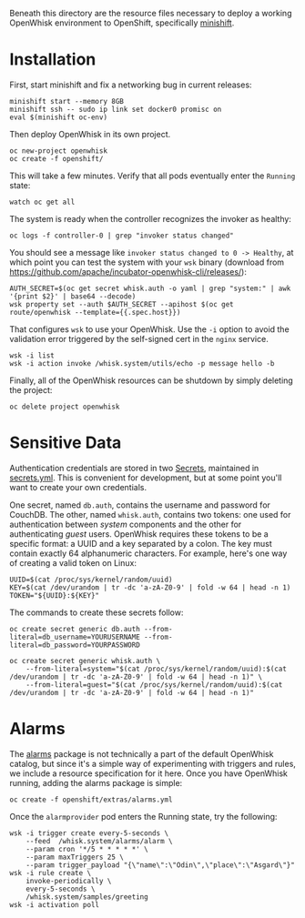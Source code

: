 Beneath this directory are the resource files necessary to deploy a
working OpenWhisk environment to OpenShift, specifically
[minishift](https://github.com/minishift/minishift/).

# Installation

First, start minishift and fix a networking bug in current releases:

```
minishift start --memory 8GB
minishift ssh -- sudo ip link set docker0 promisc on
eval $(minishift oc-env)
```

Then deploy OpenWhisk in its own project.

```
oc new-project openwhisk
oc create -f openshift/
```

This will take a few minutes. Verify that all pods eventually enter
the `Running` state:

```
watch oc get all
```

The system is ready when the controller recognizes the invoker as
healthy:

```
oc logs -f controller-0 | grep "invoker status changed"
```

You should see a message like `invoker status changed to 0 ->
Healthy`, at which point you can test the system with your `wsk`
binary (download from
https://github.com/apache/incubator-openwhisk-cli/releases/):

```
AUTH_SECRET=$(oc get secret whisk.auth -o yaml | grep "system:" | awk '{print $2}' | base64 --decode)
wsk property set --auth $AUTH_SECRET --apihost $(oc get route/openwhisk --template={{.spec.host}})
```

That configures `wsk` to use your OpenWhisk. Use the `-i` option to
avoid the validation error triggered by the self-signed cert in the
`nginx` service.

```
wsk -i list
wsk -i action invoke /whisk.system/utils/echo -p message hello -b
```

Finally, all of the OpenWhisk resources can be shutdown by simply
deleting the project:

```
oc delete project openwhisk
```

# Sensitive Data

Authentication credentials are stored in two
[Secrets](https://kubernetes.io/docs/concepts/configuration/secret/),
maintained in [secrets.yml](secrets.yml). This is
convenient for development, but at some point you'll want to create
your own credentials.

One secret, named `db.auth`, contains the username and password for
CouchDB. The other, named `whisk.auth`, contains two tokens: one used
for authentication between *system* components and the other for
authenticating *guest* users. OpenWhisk requires these tokens to be a
specific format: a UUID and a key separated by a colon. The key must
contain exactly 64 alphanumeric characters. For example, here's one
way of creating a valid token on Linux:

```
UUID=$(cat /proc/sys/kernel/random/uuid)
KEY=$(cat /dev/urandom | tr -dc 'a-zA-Z0-9' | fold -w 64 | head -n 1)
TOKEN="${UUID}:${KEY}"
```

The commands to create these secrets follow:

```
oc create secret generic db.auth --from-literal=db_username=YOURUSERNAME --from-literal=db_password=YOURPASSWORD
```

```
oc create secret generic whisk.auth \
    --from-literal=system="$(cat /proc/sys/kernel/random/uuid):$(cat /dev/urandom | tr -dc 'a-zA-Z0-9' | fold -w 64 | head -n 1)" \
    --from-literal=guest="$(cat /proc/sys/kernel/random/uuid):$(cat /dev/urandom | tr -dc 'a-zA-Z0-9' | fold -w 64 | head -n 1)"
```

# Alarms

The
[alarms](https://github.com/apache/incubator-openwhisk-package-alarms)
package is not technically a part of the default OpenWhisk catalog,
but since it's a simple way of experimenting with triggers and rules,
we include a resource specification for it here. Once you have
OpenWhisk running, adding the alarms package is simple:

```
oc create -f openshift/extras/alarms.yml
```

Once the `alarmprovider` pod enters the Running state, try the
following:

```
wsk -i trigger create every-5-seconds \
    --feed  /whisk.system/alarms/alarm \
    --param cron '*/5 * * * * *' \
    --param maxTriggers 25 \
    --param trigger_payload "{\"name\":\"Odin\",\"place\":\"Asgard\"}"
wsk -i rule create \
    invoke-periodically \
    every-5-seconds \
    /whisk.system/samples/greeting
wsk -i activation poll
```
